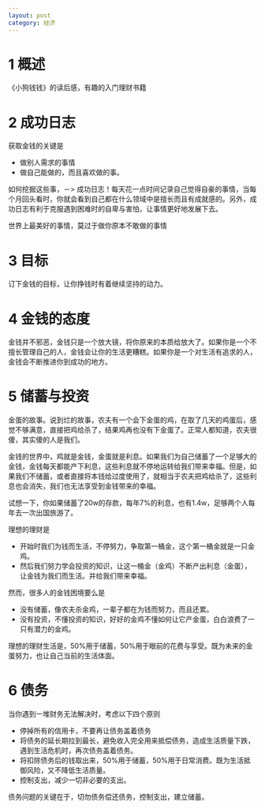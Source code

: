 ```yaml
---
layout: post
category: 经济
---
```


# 1 概述
《小狗钱钱》的读后感，有趣的入门理财书籍

# 2 成功日志
获取金钱的关键是

* 做别人需求的事情
* 做自己能做的，而且喜欢做的事。

如何挖掘这些事，－> 成功日志！每天花一点时间记录自己觉得自豪的事情，当每个月回头看时，你就会看到自己都在什么领域中是擅长而且有成就感的。另外，成功日志有利于克服遇到困难时的自卑与害怕，让事情更好地发展下去。

世界上最美好的事情，莫过于做你原本不敢做的事情

# 3 目标
订下金钱的目标，让你挣钱时有着继续坚持的动力。

# 4 金钱的态度
金钱并不邪恶，金钱只是一个放大镜，将你原来的本质给放大了。如果你是一个不擅长管理自己的人，金钱会让你的生活更糟糕。如果你是一个对生活有追求的人，金钱会不断推进你到成功的地方。

# 5 储蓄与投资
金蛋的故事。说到烂的故事，农夫有一个会下金蛋的鸡，在取了几天的鸡蛋后，感觉不够满意，直接把鸡给杀了，结果鸡再也没有下金蛋了。正常人都知道，农夫很傻，其实傻的人是我们。

金钱的世界中，鸡就是金钱，金蛋就是利息。如果我们为自己储蓄了一个足够大的金钱，金钱每天都能产下利息，这些利息就不停地运转给我们带来幸福。但是，如果我们不储蓄，或者直接将本钱给过度使用了，就相当于农夫把鸡给杀了，这些利息也会消失，我们也无法享受到金钱带来的幸福。

试想一下，你如果储蓄了20w的存款，每年7%的利息，也有1.4w，足够两个人每年去一次出国旅游了。

理想的理财是

* 开始时我们为钱而生活，不停努力，争取第一桶金，这个第一桶金就是一只金鸡。
* 然后我们努力学会投资的知识，让这一桶金（金鸡）不断产出利息（金蛋），让金钱为我们而生活。并给我们带来幸福。

然而，很多人的金钱困境要么是

* 没有储蓄，像农夫杀金鸡，一辈子都在为钱而努力，而且还累。
* 没有投资，不懂投资的知识，好好的金鸡不懂如何让它产金蛋，白白浪费了一只有潜力的金鸡。

理想的理财生活是，50%用于储蓄，50%用于眼前的花费与享受。既为未来的金蛋努力，也让自己当前的生活体面。

# 6 债务
当你遇到一堆财务无法解决时，考虑以下四个原则

* 停掉所有的信用卡，不要再让债务盖着债务
* 将债务的延长期拉到最长，避免收入完全用来抵偿债务，造成生活质量下跌，遇到生活危机时，再次债务盖着债务。
* 将扣除债务后的钱取出来，50%用于储蓄，50%用于日常消费。既为生活抵御风险，又不降低生活质量。
* 控制支出，减少一切非必要的支出。

债务问题的关键在于，切勿债务偿还债务，控制支出，建立储蓄。


